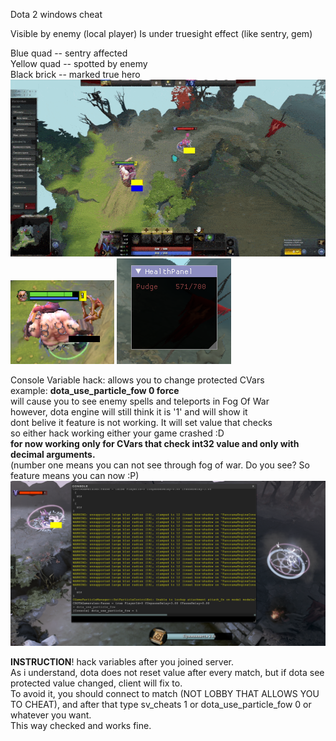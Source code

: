 Dota 2 windows cheat

Visible by enemy (local player)
Is under truesight effect (like sentry, gem)

Blue quad -- sentry affected  
Yellow quad -- spotted by enemy  
Black brick -- marked true hero  
![til](demo.gif)  
![til](Screenshot_16.png)
![til](Screenshot_2.png)  

Console Variable hack: allows you to change protected CVars   
example: __dota_use_particle_fow 0 force__  
will cause you to see enemy spells and teleports in Fog Of War  
however, dota engine will still think it is '1' and will show it  
dont belive it feature is not working. It will set value that checks  
so either hack working either your game crashed :D  
__for now working only for CVars that check int32 value and only with decimal arguments.__  
(number one means you can not see through fog of war. Do you see? So feature means you can now :P)  
![til](Screenshot_10.png)  


__INSTRUCTION__! 
hack variables after you joined server.  
As i understand, dota does not reset value after every match, but if dota see protected value changed, client will fix to.  
To avoid it, you should connect to match (NOT LOBBY THAT ALLOWS YOU TO CHEAT), and after that type sv_cheats 1 or dota_use_particle_fow 0 or whatever you want.  
This way checked and works fine.
